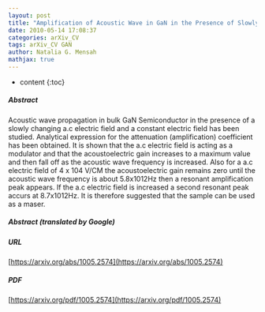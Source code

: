 ```yaml
---
layout: post
title: "Amplification of Acoustic Wave in GaN in the Presence of Slowly Changing Periodic Electric Field"
date: 2010-05-14 17:08:37
categories: arXiv_CV
tags: arXiv_CV GAN
author: Natalia G. Mensah
mathjax: true
---
```


* content
{:toc}

##### Abstract
Acoustic wave propagation in bulk GaN Semiconductor in the presence of a slowly changing a.c electric field and a constant electric field has been studied. Analytical expression for the attenuation (amplification) coefficient has been obtained. It is shown that the a.c electric field is acting as a modulator and that the acoustoelectric gain increases to a maximum value and then fall off as the acoustic wave frequency is increased. Also for a a.c electric field of 4 x 104 V/CM the acoustoelectric gain remains zero until the acoustic wave frequency is about 5.8x1012Hz then a resonant amplification peak appears. If the a.c electric field is increased a second resonant peak accurs at 8.7x1012Hz. It is therefore suggested that the sample can be used as a maser.

##### Abstract (translated by Google)


##### URL
[https://arxiv.org/abs/1005.2574](https://arxiv.org/abs/1005.2574)

##### PDF
[https://arxiv.org/pdf/1005.2574](https://arxiv.org/pdf/1005.2574)

